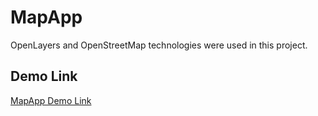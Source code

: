 # MapApp

OpenLayers and OpenStreetMap technologies were used in this project.

## Demo Link

[MapApp Demo Link](https://veysel.github.io/project/map/)